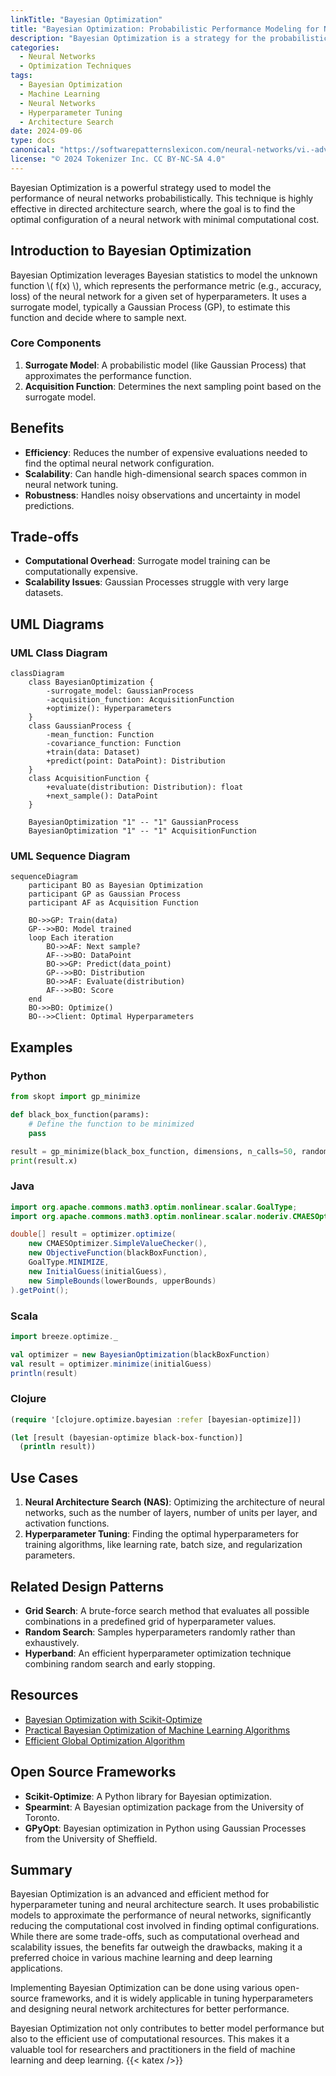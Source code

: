 ```yaml
---
linkTitle: "Bayesian Optimization"
title: "Bayesian Optimization: Probabilistic Performance Modeling for Neural Networks"
description: "Bayesian Optimization is a strategy for the probabilistic modeling of neural network performance, widely used in directed architecture search."
categories:
  - Neural Networks
  - Optimization Techniques
tags:
  - Bayesian Optimization
  - Machine Learning
  - Neural Networks
  - Hyperparameter Tuning
  - Architecture Search
date: 2024-09-06
type: docs
canonical: "https://softwarepatternslexicon.com/neural-networks/vi.-advanced-neural-network-strategies/2.-neural-architecture-search-(nas)/bayesian-optimization"
license: "© 2024 Tokenizer Inc. CC BY-NC-SA 4.0"
---
```



Bayesian Optimization is a powerful strategy used to model the performance of neural networks probabilistically. This technique is highly effective in directed architecture search, where the goal is to find the optimal configuration of a neural network with minimal computational cost.

## Introduction to Bayesian Optimization

Bayesian Optimization leverages Bayesian statistics to model the unknown function \\( f(x) \\), which represents the performance metric (e.g., accuracy, loss) of the neural network for a given set of hyperparameters. It uses a surrogate model, typically a Gaussian Process (GP), to estimate this function and decide where to sample next.

### Core Components

1. **Surrogate Model**: A probabilistic model (like Gaussian Process) that approximates the performance function.
2. **Acquisition Function**: Determines the next sampling point based on the surrogate model.

## Benefits

- **Efficiency**: Reduces the number of expensive evaluations needed to find the optimal neural network configuration.
- **Scalability**: Can handle high-dimensional search spaces common in neural network tuning.
- **Robustness**: Handles noisy observations and uncertainty in model predictions.

## Trade-offs

- **Computational Overhead**: Surrogate model training can be computationally expensive.
- **Scalability Issues**: Gaussian Processes struggle with very large datasets.

## UML Diagrams

### UML Class Diagram

```mermaid
classDiagram
    class BayesianOptimization {
        -surrogate_model: GaussianProcess
        -acquisition_function: AcquisitionFunction
        +optimize(): Hyperparameters
    }
    class GaussianProcess {
        -mean_function: Function
        -covariance_function: Function
        +train(data: Dataset)
        +predict(point: DataPoint): Distribution
    }
    class AcquisitionFunction {
        +evaluate(distribution: Distribution): float
        +next_sample(): DataPoint
    }
    
    BayesianOptimization "1" -- "1" GaussianProcess
    BayesianOptimization "1" -- "1" AcquisitionFunction
```

### UML Sequence Diagram

```mermaid
sequenceDiagram
    participant BO as Bayesian Optimization
    participant GP as Gaussian Process
    participant AF as Acquisition Function

    BO->>GP: Train(data)
    GP-->>BO: Model trained
    loop Each iteration
        BO->>AF: Next sample?
        AF-->>BO: DataPoint
        BO->>GP: Predict(data_point)
        GP-->>BO: Distribution
        BO->>AF: Evaluate(distribution)
        AF-->>BO: Score
    end
    BO->>BO: Optimize()
    BO-->>Client: Optimal Hyperparameters
```

## Examples

### Python

```python
from skopt import gp_minimize

def black_box_function(params):
    # Define the function to be minimized
    pass

result = gp_minimize(black_box_function, dimensions, n_calls=50, random_state=0)
print(result.x)
```

### Java

```java
import org.apache.commons.math3.optim.nonlinear.scalar.GoalType;
import org.apache.commons.math3.optim.nonlinear.scalar.noderiv.CMAESOptimizer;

double[] result = optimizer.optimize(
    new CMAESOptimizer.SimpleValueChecker(),
    new ObjectiveFunction(blackBoxFunction),
    GoalType.MINIMIZE,
    new InitialGuess(initialGuess),
    new SimpleBounds(lowerBounds, upperBounds)
).getPoint();
```

### Scala

```scala
import breeze.optimize._

val optimizer = new BayesianOptimization(blackBoxFunction)
val result = optimizer.minimize(initialGuess)
println(result)
```

### Clojure

```clojure
(require '[clojure.optimize.bayesian :refer [bayesian-optimize]])

(let [result (bayesian-optimize black-box-function)]
  (println result))
```

## Use Cases

1. **Neural Architecture Search (NAS)**: Optimizing the architecture of neural networks, such as the number of layers, number of units per layer, and activation functions.
2. **Hyperparameter Tuning**: Finding the optimal hyperparameters for training algorithms, like learning rate, batch size, and regularization parameters.

## Related Design Patterns

- **Grid Search**: A brute-force search method that evaluates all possible combinations in a predefined grid of hyperparameter values.
- **Random Search**: Samples hyperparameters randomly rather than exhaustively.
- **Hyperband**: An efficient hyperparameter optimization technique combining random search and early stopping.

## Resources

- [Bayesian Optimization with Scikit-Optimize](https://scikit-optimize.github.io/stable/)
- [Practical Bayesian Optimization of Machine Learning Algorithms](https://papers.nips.cc/paper/2012/hash/05311655f9d2b0a1a1d4526f94ae7ebe-Abstract.html)
- [Efficient Global Optimization Algorithm](http://www.kevinsmall.org/papers/2007/jones07.pdf)

## Open Source Frameworks

- **Scikit-Optimize**: A Python library for Bayesian optimization.
- **Spearmint**: A Bayesian optimization package from the University of Toronto.
- **GPyOpt**: Bayesian optimization in Python using Gaussian Processes from the University of Sheffield.

## Summary

Bayesian Optimization is an advanced and efficient method for hyperparameter tuning and neural architecture search. It uses probabilistic models to approximate the performance of neural networks, significantly reducing the computational cost involved in finding optimal configurations. While there are some trade-offs, such as computational overhead and scalability issues, the benefits far outweigh the drawbacks, making it a preferred choice in various machine learning and deep learning applications.

Implementing Bayesian Optimization can be done using various open-source frameworks, and it is widely applicable in tuning hyperparameters and designing neural network architectures for better performance.

Bayesian Optimization not only contributes to better model performance but also to the efficient use of computational resources. This makes it a valuable tool for researchers and practitioners in the field of machine learning and deep learning.
{{< katex />}}

